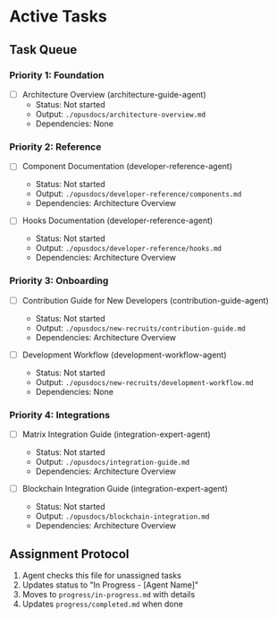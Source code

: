 # Active Tasks

## Task Queue

### Priority 1: Foundation
- [ ] Architecture Overview (architecture-guide-agent)
  - Status: Not started
  - Output: `./opusdocs/architecture-overview.md`
  - Dependencies: None

### Priority 2: Reference
- [ ] Component Documentation (developer-reference-agent)
  - Status: Not started
  - Output: `./opusdocs/developer-reference/components.md`
  - Dependencies: Architecture Overview

- [ ] Hooks Documentation (developer-reference-agent)
  - Status: Not started
  - Output: `./opusdocs/developer-reference/hooks.md`
  - Dependencies: Architecture Overview

### Priority 3: Onboarding
- [ ] Contribution Guide for New Developers (contribution-guide-agent)
  - Status: Not started
  - Output: `./opusdocs/new-recruits/contribution-guide.md`
  - Dependencies: Architecture Overview

- [ ] Development Workflow (development-workflow-agent)
  - Status: Not started
  - Output: `./opusdocs/new-recruits/development-workflow.md`
  - Dependencies: None

### Priority 4: Integrations
- [ ] Matrix Integration Guide (integration-expert-agent)
  - Status: Not started
  - Output: `./opusdocs/integration-guide.md`
  - Dependencies: Architecture Overview

- [ ] Blockchain Integration Guide (integration-expert-agent)
  - Status: Not started
  - Output: `./opusdocs/blockchain-integration.md`
  - Dependencies: Architecture Overview

## Assignment Protocol
1. Agent checks this file for unassigned tasks
2. Updates status to "In Progress - [Agent Name]"
3. Moves to `progress/in-progress.md` with details
4. Updates `progress/completed.md` when done